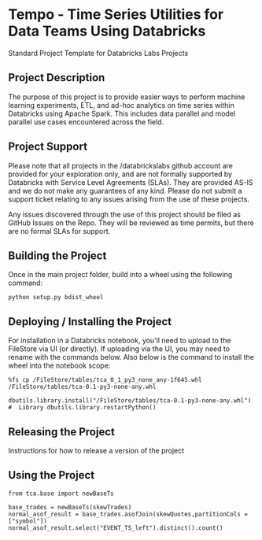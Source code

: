 # Tempo - Time Series Utilities for Data Teams Using Databricks
Standard Project Template for Databricks Labs Projects

## Project Description
The purpose of this project is to provide easier ways to perform machine learning experiments, ETL, and ad-hoc analytics on time series within Databricks using Apache Spark. This includes data parallel and model parallel use cases encountered across the field. 

## Project Support
Please note that all projects in the /databrickslabs github account are provided for your exploration only, and are not formally supported by Databricks with Service Level Agreements (SLAs).  They are provided AS-IS and we do not make any guarantees of any kind.  Please do not submit a support ticket relating to any issues arising from the use of these projects.

Any issues discovered through the use of this project should be filed as GitHub Issues on the Repo.  They will be reviewed as time permits, but there are no formal SLAs for support.


## Building the Project
Once in the main project folder, build into a wheel using the following command: 

`python setup.py bdist_wheel`

## Deploying / Installing the Project
For installation in a Databricks notebook, you'll need to upload to the FileStore via UI (or directly). If uploading via the UI, you may need to rename with the commands below. Also below is the command to install the wheel into the notebook scope: 

`%fs cp /FileStore/tables/tca_0_1_py3_none_any-1f645.whl /FileStore/tables/tca-0.1-py3-none-any.whl`

`dbutils.library.install("/FileStore/tables/tca-0.1-py3-none-any.whl") #  Library
dbutils.library.restartPython()`

## Releasing the Project
Instructions for how to release a version of the project

## Using the Project

```
from tca.base import newBaseTs 

base_trades = newBaseTs(skewTrades)
normal_asof_result = base_trades.asofJoin(skewQuotes,partitionCols = ["symbol"])
normal_asof_result.select("EVENT_TS_left").distinct().count()
```
